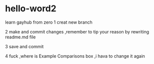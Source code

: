 # hello-word2
learn gayhub from zero
1
creat new branch

2
make and commit changes ,remember to tip your reason by rewriting readme.md file

3
save and commit

4
fuck ,where is Example Comparisons box ,i hava to change it again
